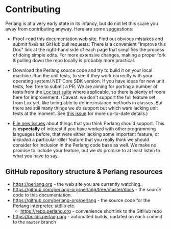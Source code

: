 # Contributing

Perlang is at a very early state in its infancy, but do not let this scare you away from contributing anyway. Here are some suggestions:

- Proof-read this documentation web site. Find out obvious mistakes and submit fixes as GitHub pull requests. There is a convenient "Improve this Doc" link at the right-hand side of each page that simplifies the process of doing simple edits. For more extensive changes, making a proper fork & pulling down the repo locally is probably more practical.

- Download the Perlang source code and try to build it on your local machine. Run the unit tests, to see if they work correctly with your operating system/.NET Core SDK version. If you have ideas for new unit tests, feel free to submit a PR. We are aiming for porting a number of tests from the [Lox test suite](https://github.com/munificent/craftinginterpreters/tree/master/test) where applicable, so there is plenty of room here for improvement. (Caveat: we don't support the full feature set from Lox yet, like being able to define instance methods in classes. But there are still many things we _do_ support but which ware lacking unit tests at the moment. See [this issue](https://github.com/perlang-org/perlang/issues/46) for more up-to-date details.)

- [File new issues](https://github.com/perlang-org/perlang/issues) about things that you think Perlang should support. This is **especially** of interest if you have worked with other programming languages before, that were either lacking some important feature, or _included_ a particular killer feature that you really think we should consider for inclusion in the Perlang code base as well. We make no promise to include your feature, but we _do_ promise to at least listen to what you have to say.

## GitHub repository structure & Perlang resources

- https://perlang.org - the web site you are currently watching.
- https://github.com/perlang-org/perlang/tree/master/docs - the source code to this documentation.
- https://github.com/perlang-org/perlang - the source code for the Perlang interpreter, stdlib etc.
  - https://repo.perlang.org - convenience shortlink to the GitHub repo
- https://builds.perlang.org - automated builds, updated on each commit to the `master` branch
